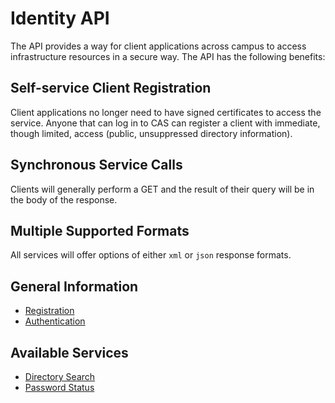 # Identity API

The API provides a way for client applications across campus to access infrastructure resources in a secure way. The API has the following benefits: 

## Self-service Client Registration

Client applications no longer need to have signed certificates to access the service. Anyone that can log in to CAS can register a client with immediate, though limited, access (public, unsuppressed directory information).

## Synchronous Service Calls

Clients will generally perform a GET and the result of their query will be in the body of the response. 

## Multiple Supported Formats

All services will offer options of either `xml` or `json` response formats.

## General Information

- [Registration](registration.md)
- [Authentication](authentication.md)

## Available Services

- [Directory Search](directory_search.md)
- [Password Status](password_status.md)